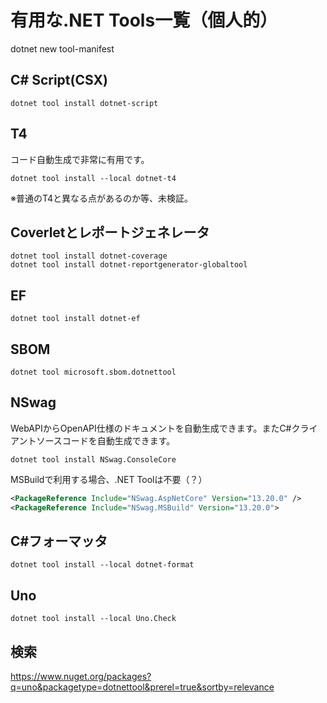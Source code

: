 # 有用な.NET Tools一覧（個人的）

dotnet new tool-manifest

## C# Script(CSX)

```console
dotnet tool install dotnet-script
```

## T4

コード自動生成で非常に有用です。

```console
dotnet tool install --local dotnet-t4
```

※普通のT4と異なる点があるのか等、未検証。

## Coverletとレポートジェネレータ

```console
dotnet tool install dotnet-coverage
dotnet tool install dotnet-reportgenerator-globaltool
```

## EF

```console
dotnet tool install dotnet-ef
```

## SBOM

```console
dotnet tool microsoft.sbom.dotnettool
```

## NSwag

WebAPIからOpenAPI仕様のドキュメントを自動生成できます。またC#クライアントソースコードを自動生成できます。

```console
dotnet tool install NSwag.ConsoleCore
```

MSBuildで利用する場合、.NET Toolは不要（？）

```xml
<PackageReference Include="NSwag.AspNetCore" Version="13.20.0" />
<PackageReference Include="NSwag.MSBuild" Version="13.20.0">
```

## C#フォーマッタ

```console
dotnet tool install --local dotnet-format
```

## Uno

```console
dotnet tool install --local Uno.Check
```

## 検索

https://www.nuget.org/packages?q=uno&packagetype=dotnettool&prerel=true&sortby=relevance
